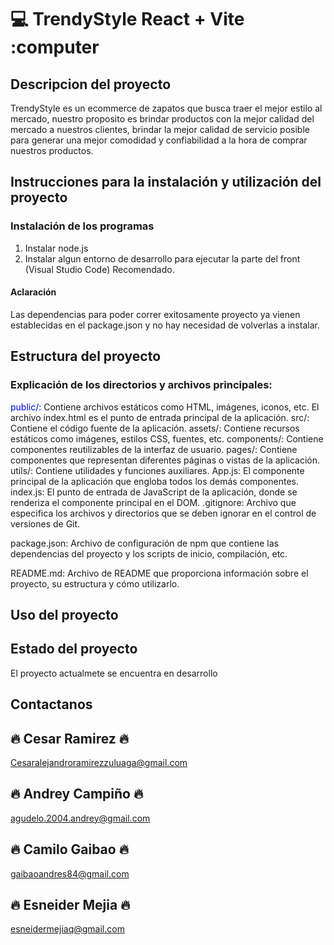 # 💻 TrendyStyle React + Vite :computer

## Descripcion del proyecto
TrendyStyle es un ecommerce de zapatos que busca traer el mejor estilo al mercado, nuestro proposito es brindar productos con la mejor calidad del mercado a nuestros clientes, brindar la mejor calidad de servicio posible para generar una mejor comodidad y confiabilidad a la hora de comprar nuestros productos.

## Instrucciones para la instalación y utilización del proyecto 
### Instalación de los programas
1. Instalar node.js
2. Instalar algun entorno de desarrollo para ejecutar la parte del front (Visual Studio Code) Recomendado.
#### Aclaración
Las dependencias para poder correr exitosamente proyecto ya vienen establecidas en el package.json y no hay necesidad de volverlas a instalar.

## Estructura del proyecto
### Explicación de los directorios y archivos principales:

<span style="color:blue">public/:</span> Contiene archivos estáticos como HTML, imágenes, iconos, etc. El archivo index.html es el punto de entrada principal de la aplicación.
src/: Contiene el código fuente de la aplicación.
assets/: Contiene recursos estáticos como imágenes, estilos CSS, fuentes, etc.
components/: Contiene componentes reutilizables de la interfaz de usuario.
pages/: Contiene componentes que representan diferentes páginas o vistas de la aplicación.
utils/: Contiene utilidades y funciones auxiliares.
App.js: El componente principal de la aplicación que engloba todos los demás componentes.
index.js: El punto de entrada de JavaScript de la aplicación, donde se renderiza el componente principal en el DOM.
.gitignore: Archivo que especifica los archivos y directorios que se deben ignorar en el control de versiones de Git.

package.json: Archivo de configuración de npm que contiene las dependencias del proyecto y los scripts de inicio, compilación, etc.

README.md: Archivo de README que proporciona información sobre el proyecto, su estructura y cómo utilizarlo.
## Uso del proyecto

## Estado del proyecto
El proyecto actualmete se encuentra en desarrollo

## Contactanos

## 🔥 Cesar Ramirez 🔥
Cesaralejandroramirezzuluaga@gmail.com
## 🔥 Andrey Campiño 🔥
agudelo.2004.andrey@gmail.com
## 🔥 Camilo Gaibao 🔥
gaibaoandres84@gmail.com
## 🔥 Esneider Mejia 🔥
esneidermejiaq@gmail.com



